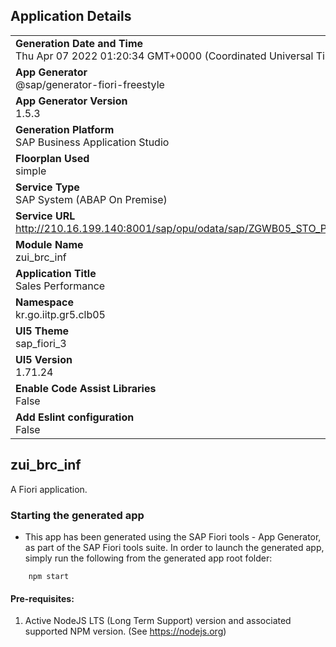 ## Application Details
|               |
| ------------- |
|**Generation Date and Time**<br>Thu Apr 07 2022 01:20:34 GMT+0000 (Coordinated Universal Time)|
|**App Generator**<br>@sap/generator-fiori-freestyle|
|**App Generator Version**<br>1.5.3|
|**Generation Platform**<br>SAP Business Application Studio|
|**Floorplan Used**<br>simple|
|**Service Type**<br>SAP System (ABAP On Premise)|
|**Service URL**<br>http://210.16.199.140:8001/sap/opu/odata/sap/ZGWB05_STO_PROCESS_SRV
|**Module Name**<br>zui_brc_inf|
|**Application Title**<br>Sales Performance|
|**Namespace**<br>kr.go.iitp.gr5.clb05|
|**UI5 Theme**<br>sap_fiori_3|
|**UI5 Version**<br>1.71.24|
|**Enable Code Assist Libraries**<br>False|
|**Add Eslint configuration**<br>False|

## zui_brc_inf

A Fiori application.

### Starting the generated app

-   This app has been generated using the SAP Fiori tools - App Generator, as part of the SAP Fiori tools suite.  In order to launch the generated app, simply run the following from the generated app root folder:

```
    npm start
```

#### Pre-requisites:

1. Active NodeJS LTS (Long Term Support) version and associated supported NPM version.  (See https://nodejs.org)


